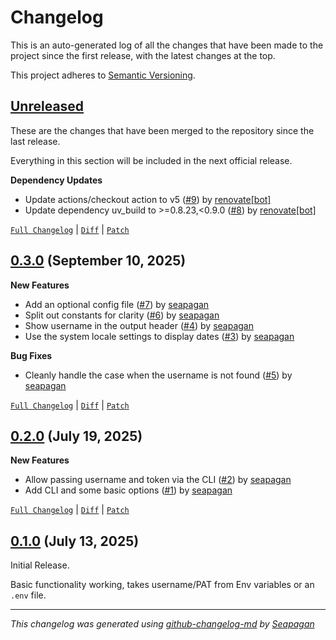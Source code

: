 # Changelog

This is an auto-generated log of all the changes that have been made to the
project since the first release, with the latest changes at the top.

This project adheres to [Semantic Versioning](https://semver.org/spec/v2.0.0.html).

## [Unreleased](https://github.com/seapagan/github-contrib-view/tree/HEAD)

These are the changes that have been merged to the repository since the last
release.

Everything in this section will be included in the next official release.

**Dependency Updates**

- Update actions/checkout action to v5 ([#9](https://github.com/seapagan/github-contrib-view/pull/9)) by [renovate[bot]](https://github.com/apps/renovate)
- Update dependency uv_build to >=0.8.23,<0.9.0 ([#8](https://github.com/seapagan/github-contrib-view/pull/8)) by [renovate[bot]](https://github.com/apps/renovate)

[`Full Changelog`](https://github.com/seapagan/github-contrib-view/compare/0.3.0...HEAD) | [`Diff`](https://github.com/seapagan/github-contrib-view/compare/0.3.0...HEAD.diff) | [`Patch`](https://github.com/seapagan/github-contrib-view/compare/0.3.0...HEAD.patch)

## [0.3.0](https://github.com/seapagan/github-contrib-view/releases/tag/0.3.0) (September 10, 2025)

**New Features**

- Add an optional config file ([#7](https://github.com/seapagan/github-contrib-view/pull/7)) by [seapagan](https://github.com/seapagan)
- Split out constants for clarity ([#6](https://github.com/seapagan/github-contrib-view/pull/6)) by [seapagan](https://github.com/seapagan)
- Show username in the output header ([#4](https://github.com/seapagan/github-contrib-view/pull/4)) by [seapagan](https://github.com/seapagan)
- Use the system locale settings to display dates ([#3](https://github.com/seapagan/github-contrib-view/pull/3)) by [seapagan](https://github.com/seapagan)

**Bug Fixes**

- Cleanly handle the case when the username is not found ([#5](https://github.com/seapagan/github-contrib-view/pull/5)) by [seapagan](https://github.com/seapagan)

[`Full Changelog`](https://github.com/seapagan/github-contrib-view/compare/0.2.0...0.3.0) | [`Diff`](https://github.com/seapagan/github-contrib-view/compare/0.2.0...0.3.0.diff) | [`Patch`](https://github.com/seapagan/github-contrib-view/compare/0.2.0...0.3.0.patch)

## [0.2.0](https://github.com/seapagan/github-contrib-view/releases/tag/0.2.0) (July 19, 2025)

**New Features**

- Allow passing username and token via the CLI ([#2](https://github.com/seapagan/github-contrib-view/pull/2)) by [seapagan](https://github.com/seapagan)
- Add CLI and some basic options ([#1](https://github.com/seapagan/github-contrib-view/pull/1)) by [seapagan](https://github.com/seapagan)

[`Full Changelog`](https://github.com/seapagan/github-contrib-view/compare/0.1.0...0.2.0) | [`Diff`](https://github.com/seapagan/github-contrib-view/compare/0.1.0...0.2.0.diff) | [`Patch`](https://github.com/seapagan/github-contrib-view/compare/0.1.0...0.2.0.patch)

## [0.1.0](https://github.com/seapagan/github-contrib-view/releases/tag/0.1.0) (July 13, 2025)

Initial Release.

Basic functionality working, takes username/PAT from Env variables or an `.env`
file.

---
*This changelog was generated using [github-changelog-md](http://changelog.seapagan.net/) by [Seapagan](https://github.com/seapagan)*
